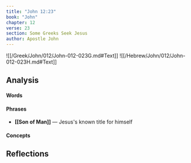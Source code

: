 ```yaml
---
title: "John 12:23"
book: "John"
chapter: 12
verse: 23
section: Some Greeks Seek Jesus
author: Apostle John
---
```

![[/Greek/John/012/John-012-023G.md#Text]]
![[/Hebrew/John/012/John-012-023H.md#Text]]

## Analysis

#### Words

#### Phrases
- **[[Son of Man]]** — Jesus's known title for himself

#### Concepts

## Reflections
